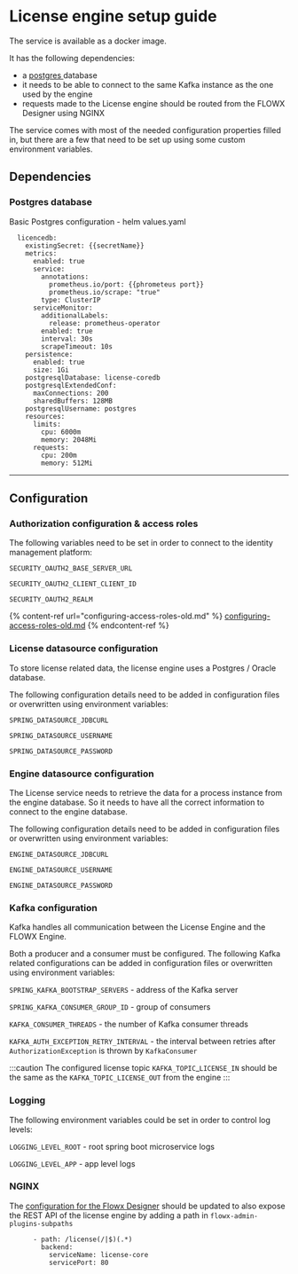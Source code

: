 # License engine setup guide

The service is available as a docker image.

It has the following dependencies:

* a [postgres ](https://www.mongodb.com/2)database
* it needs to be able to connect to the same Kafka instance as the one used by the engine
* requests made to the License engine should be routed from the FLOWX Designer using NGINX



The service comes with most of the needed configuration properties filled in, but there are a few that need to be set up using some custom environment variables.

## Dependencies <a href="#2939ce6e-c291-40c2-b3d6-1e789b1617d7" id="2939ce6e-c291-40c2-b3d6-1e789b1617d7"></a>

### Postgres database

Basic Postgres configuration - helm values.yaml

```
  licencedb:
    existingSecret: {{secretName}}
    metrics:
      enabled: true
      service:
        annotations:
          prometheus.io/port: {{phrometeus port}}
          prometheus.io/scrape: "true"
        type: ClusterIP
      serviceMonitor:
        additionalLabels:
          release: prometheus-operator
        enabled: true
        interval: 30s
        scrapeTimeout: 10s
    persistence:
      enabled: true
      size: 1Gi
    postgresqlDatabase: license-coredb
    postgresqlExtendedConf:
      maxConnections: 200
      sharedBuffers: 128MB
    postgresqlUsername: postgres
    resources:
      limits:
        cpu: 6000m
        memory: 2048Mi
      requests:
        cpu: 200m
        memory: 512Mi
```

****

## Configuration <a href="#bad24571-ff23-4ec3-83d9-8a2ace74a6b4" id="bad24571-ff23-4ec3-83d9-8a2ace74a6b4"></a>

### Authorization configuration & access roles

The following variables need to be set in order to connect to the identity management platform:

`SECURITY_OAUTH2_BASE_SERVER_URL`

`SECURITY_OAUTH2_CLIENT_CLIENT_ID`

`SECURITY_OAUTH2_REALM`

{% content-ref url="configuring-access-roles-old.md" %}
[configuring-access-roles-old.md](configuring-access-roles-old.md)
{% endcontent-ref %}

### License datasource configuration

To store license related data, the license engine uses a Postgres / Oracle database.

The following configuration details need to be added in configuration files or overwritten using environment variables:

`SPRING_DATASOURCE_JDBCURL`

`SPRING_DATASOURCE_USERNAME`

`SPRING_DATASOURCE_PASSWORD`

### Engine datasource configuration

The License service needs to retrieve the data for a process instance from the engine database. So it needs to have all the correct information to connect to the engine database.

The following configuration details need to be added in configuration files or overwritten using environment variables:

`ENGINE_DATASOURCE_JDBCURL`

`ENGINE_DATASOURCE_USERNAME`

`ENGINE_DATASOURCE_PASSWORD`

### Kafka configuration

Kafka handles all communication between the License Engine and the FLOWX Engine.&#x20;

Both a producer and a consumer must be configured. The following Kafka related configurations can be added in configuration files or overwritten using environment variables:

`SPRING_KAFKA_BOOTSTRAP_SERVERS` - address of the Kafka server

`SPRING_KAFKA_CONSUMER_GROUP_ID` - group of consumers

`KAFKA_CONSUMER_THREADS` - the number of Kafka consumer threads

`KAFKA_AUTH_EXCEPTION_RETRY_INTERVAL` - the interval between retries after `AuthorizationException` is thrown by `KafkaConsumer`

:::caution
The configured license topic `KAFKA_TOPIC`\_`LICENSE_IN` should be the same as the `KAFKA_TOPIC_LICENSE_OUT` from the engine&#x20;
:::

### Logging

The following environment variables could be set in order to control log levels:

`LOGGING_LEVEL_ROOT` - root spring boot microservice logs

`LOGGING_LEVEL_APP` - app level logs

### NGINX

The [configuration for the Flowx Designer](../../../flowx-designer/designer-setup-guide/#nginx) should be updated to also expose the REST API of the license engine by adding a path in `flowx-admin-plugins-subpaths`

```
      - path: /license(/|$)(.*)
        backend:
          serviceName: license-core
          servicePort: 80
```
